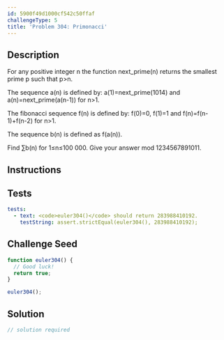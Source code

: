 ```yaml
---
id: 5900f49d1000cf542c50ffaf
challengeType: 5
title: 'Problem 304: Primonacci'
---
```


## Description
<section id='description'>
For any positive integer n the function next_prime(n) returns the smallest prime p  such that p>n.


The sequence a(n) is defined by:
a(1)=next_prime(1014) and a(n)=next_prime(a(n-1)) for n>1.


The fibonacci sequence f(n) is defined by:
f(0)=0, f(1)=1 and f(n)=f(n-1)+f(n-2) for n>1.


The sequence b(n) is defined as f(a(n)).


Find ∑b(n) for 1≤n≤100 000.
Give your answer mod 1234567891011.
</section>

## Instructions
<section id='instructions'>

</section>

## Tests
<section id='tests'>

```yml
tests:
  - text: <code>euler304()</code> should return 283988410192.
    testString: assert.strictEqual(euler304(), 283988410192);

```

</section>

## Challenge Seed
<section id='challengeSeed'>

<div id='js-seed'>

```js
function euler304() {
  // Good luck!
  return true;
}

euler304();
```

</div>



</section>

## Solution
<section id='solution'>

```js
// solution required
```
</section>
